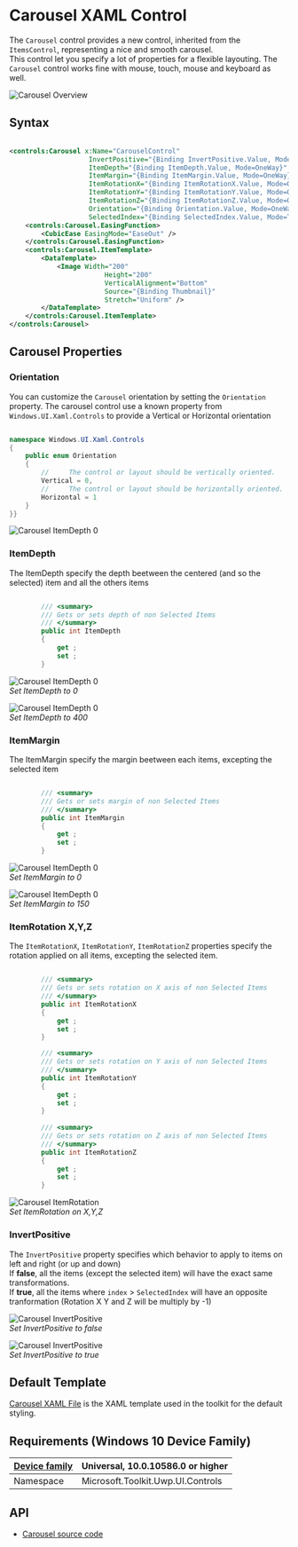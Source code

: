 # Carousel XAML Control 

The `Carousel` control provides a new control, inherited from the `ItemsControl`, representing a nice and smooth carousel.  
This control let you specify a lot of properties for a flexible layouting.
The `Carousel` control works fine with mouse, touch, mouse and keyboard as well. 

![Carousel Overview](../resources/images/Controls-Carousel-Overview.gif "Carousel")  

## Syntax

```xml

<controls:Carousel x:Name="CarouselControl"
                    InvertPositive="{Binding InvertPositive.Value, Mode=OneWay}"
                    ItemDepth="{Binding ItemDepth.Value, Mode=OneWay}"
                    ItemMargin="{Binding ItemMargin.Value, Mode=OneWay}"
                    ItemRotationX="{Binding ItemRotationX.Value, Mode=OneWay}"
                    ItemRotationY="{Binding ItemRotationY.Value, Mode=OneWay}"
                    ItemRotationZ="{Binding ItemRotationZ.Value, Mode=OneWay}"
                    Orientation="{Binding Orientation.Value, Mode=OneWay}"
                    SelectedIndex="{Binding SelectedIndex.Value, Mode=TwoWay}">
    <controls:Carousel.EasingFunction>
        <CubicEase EasingMode="EaseOut" />
    </controls:Carousel.EasingFunction>
    <controls:Carousel.ItemTemplate>
        <DataTemplate>
            <Image Width="200"
                        Height="200"
                        VerticalAlignment="Bottom"
                        Source="{Binding Thumbnail}"
                        Stretch="Uniform" />
        </DataTemplate>
    </controls:Carousel.ItemTemplate>
</controls:Carousel>

```

## Carousel Properties

### Orientation

You can customize the `Carousel` orientation by setting the `Orientation` property. 
The carousel control use a known property from `Windows.UI.Xaml.Controls` to provide a Vertical or Horizontal orientation 

```csharp

namespace Windows.UI.Xaml.Controls
{
    public enum Orientation
    {
        //     The control or layout should be vertically oriented.
        Vertical = 0,
        //     The control or layout should be horizontally oriented.
        Horizontal = 1
    }
}}

```
![Carousel ItemDepth 0](../resources/images/Controls-Carousel-Orientation.jpg "Carousel")  

### ItemDepth

The ItemDepth specify the depth beetween the centered (and so the selected) item and all the others items

```csharp

        /// <summary>
        /// Gets or sets depth of non Selected Items
        /// </summary>
        public int ItemDepth
        {
            get ;
            set ;
        }

```

![Carousel ItemDepth 0](../resources/images/Controls-Carousel-ItemDepth01.jpg "Carousel")  
*Set ItemDepth to 0*

![Carousel ItemDepth 0](../resources/images/Controls-Carousel-ItemDepth02.jpg "Carousel")  
*Set ItemDepth to 400*

### ItemMargin

The ItemMargin specify the margin beetween each items, excepting the selected item

```csharp

        /// <summary>
        /// Gets or sets margin of non Selected Items
        /// </summary>
        public int ItemMargin
        {
            get ;
            set ;
        }

```
![Carousel ItemDepth 0](../resources/images/Controls-Carousel-ItemMargin02.jpg "Carousel")  
*Set ItemMargin to 0*

![Carousel ItemDepth 0](../resources/images/Controls-Carousel-ItemMargin01.jpg "Carousel")  
*Set ItemMargin to 150*

### ItemRotation X,Y,Z

The `ItemRotationX`, `ItemRotationY`, `ItemRotationZ` properties specify the rotation applied on all items, excepting the selected item.

```csharp

        /// <summary>
        /// Gets or sets rotation on X axis of non Selected Items
        /// </summary>
        public int ItemRotationX
        {
            get ;
            set ;
        }

        /// <summary>
        /// Gets or sets rotation on Y axis of non Selected Items
        /// </summary>
        public int ItemRotationY
        {
            get ;
            set ;
        }
        
        /// <summary>
        /// Gets or sets rotation on Z axis of non Selected Items
        /// </summary>
        public int ItemRotationZ
        {
            get ;
            set ;
        }                

```

![Carousel ItemRotation](../resources/images/Controls-Carousel-ItemRotation.jpg "Carousel")  
*Set ItemRotation on X,Y,Z*

### InvertPositive

The `InvertPositive` property specifies which behavior to apply to items on left and right (or up and down)   
If **false**, all the items (except the selected item) will have the exact same transformations.  
If **true**, all the items where `index` > `SelectedIndex` will have an opposite tranformation (Rotation X Y and Z will be multiply by -1)

![Carousel InvertPositive](../resources/images/Controls-Carousel-InvertPositive01.jpg "Carousel")  
*Set InvertPositive to false*

![Carousel InvertPositive](../resources/images/Controls-Carousel-InvertPositive02.jpg "Carousel")  
*Set InvertPositive to true*

## Default Template 

[Carousel XAML File](https://github.com/Microsoft/UWPCommunityToolkit/blob/master/Microsoft.Toolkit.Uwp.UI.Controls/Carousel/Carousel.xaml) is the XAML template used in the toolkit for the default styling.

## Requirements (Windows 10 Device Family)

| [Device family]("http://go.microsoft.com/fwlink/p/?LinkID=526370) | Universal, 10.0.10586.0 or higher |
| --- | --- |
| Namespace | Microsoft.Toolkit.Uwp.UI.Controls |

## API

* [Carousel source code](https://github.com/Microsoft/UWPCommunityToolkit/tree/master/Microsoft.Toolkit.Uwp.UI.Controls/Carousel)

